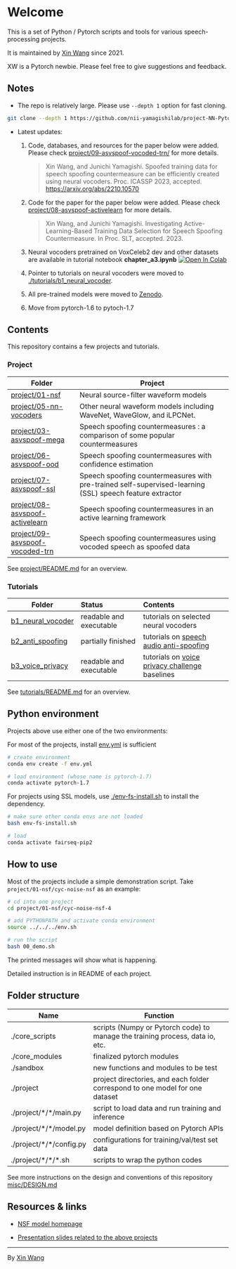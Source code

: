 # Welcome 

This is a set of Python / Pytorch scripts and tools for various speech-processing projects. 

It is maintained by [Xin Wang](http://tonywangx.github.io/) since 2021.  

XW is a Pytorch newbie. Please feel free to give suggestions and feedback.

## Notes


* The repo is relatively large. Please use `--depth 1` option for fast cloning.

```sh
git clone --depth 1 https://github.com/nii-yamagishilab/project-NN-Pytorch-scripts.git
```

* Latest updates:
   1. Code, databases, and resources for the paper below were added. Please check [project/09-asvspoof-vocoded-trn/](project/09-asvspoof-vocoded-trn/) for more details.
      > Xin Wang, and Junichi Yamagishi. Spoofed training data for speech spoofing countermeasure can be efficiently created using neural vocoders. Proc. ICASSP 2023, accepted. https://arxiv.org/abs/2210.10570
   2. Code for the paper for the paper below were added. Please check [project/08-asvspoof-activelearn](project/08-asvspoof-activelearn) for more details.
      > Xin Wang, and Junichi Yamagishi. Investigating Active-Learning-Based Training Data Selection for Speech Spoofing Countermeasure. In Proc. SLT, accepted. 2023.
   3. Neural vocoders pretrained on VoxCeleb2 dev and other datasets are available in tutorial notebook **chapter_a3.ipynb** [![Open In Colab](https://colab.research.google.com/assets/colab-badge.svg)](https://colab.research.google.com/drive/1xObWejhqcdSxFAjfWI7sudwPPMoCx-vA?usp=sharing)
   3. Pointer to tutorials on neural vocoders were moved to [./tutorials/b1_neural_vocoder](./tutorials/b1_neural_vocoder/README.md).
   
   4. All pre-trained models were moved to [Zenodo](https://doi.org/10.5281/zenodo.6349636).

   5. Move from pytorch-1.6 to pytoch-1.7

## Contents

This repository contains a few projects and tutorials.

### Project


Folder | Project
------------ | -------------
[project/01-nsf](project/01-nsf) | Neural source-filter waveform models
[project/05-nn-vocoders ](project/05-nn-vocoders ) | Other neural waveform models including WaveNet, WaveGlow, and iLPCNet.
[project/03-asvspoof-mega](project/03-asvspoof-mega) | Speech spoofing countermeasures  : a comparison of some popular countermeasures
[project/06-asvspoof-ood](project/06-asvspoof-ood) | Speech spoofing countermeasures  with confidence estimation
[project/07-asvspoof-ssl](project/07-asvspoof-ssl) | Speech spoofing countermeasures with pre-trained self-supervised-learning (SSL) speech feature extractor
[project/08-asvspoof-activelearn](project/08-asvspoof-activelearn) | Speech spoofing countermeasures in an active learning framework
[project/09-asvspoof-vocoded-trn](project/09-asvspoof-vocoded-trn) | Speech spoofing countermeasures using vocoded speech as spoofed data


See [project/README.md](project) for an overview.

### Tutorials

 Folder | Status | Contents 
 --- | :-- | :-- 
 [b1_neural_vocoder](tutorials/b1_neural_vocoder) | readable and executable | tutorials on selected neural vocoders
 [b2_anti_spoofing](tutorials/b2_anti_spoofing) | partially finished | tutorials on [speech audio anti-spoofing](https://www.asvspoof.org/) 
 [b3_voice_privacy](tutorials/b3_voiceprivacy_ch) | readable and executable | tutorials on [voice privacy challenge](https://www.voiceprivacychallenge.org/) baselines

See [tutorials/README.md](tutorials) for an overview.

## Python environment

Projects above use either one of the two environments:

For most of the projects, install [env.yml](./env.yml) is sufficient 
```sh
# create environment
conda env create -f env.yml

# load environment (whose name is pytorch-1.7)
conda activate pytorch-1.7
```

For projects using SSL models, use [./env-fs-install.sh](./env-fs-install.sh) to install the dependency.
```sh
# make sure other conda envs are not loaded
bash env-fs-install.sh

# load
conda activate fairseq-pip2
```

## How to use

Most of the projects include a simple demonstration script. Take `project/01-nsf/cyc-noise-nsf` as an example:

```sh
# cd into one project
cd project/01-nsf/cyc-noise-nsf-4

# add PYTHONPATH and activate conda environment
source ../../../env.sh 

# run the script
bash 00_demo.sh
```

The printed messages will show what is happening. 

Detailed instruction is in README of each project.

## Folder structure

Name | Function
------------ | -------------
./core_scripts | scripts (Numpy or Pytorch code) to manage the training process, data io, etc.
./core_modules | finalized pytorch modules 
./sandbox | new functions and modules to be test
./project | project directories, and each folder correspond to one model for one dataset
./project/\*/\*/main.py | script to load data and run training and inference
./project/\*/\*/model.py | model definition based on Pytorch APIs
./project/\*/\*/config.py | configurations for training/val/test set data
./project/\*/\*/\*.sh | scripts to wrap the python codes

See more instructions on the design and conventions of this repository [misc/DESIGN.md](misc/DESIGN.md)



## Resources & links

* [NSF model homepage](https://nii-yamagishilab.github.io/samples-nsf/)

* [Presentation slides related to the above projects](http://tonywangx.github.io/slide.html)


---
By [Xin Wang](http://tonywangx.github.io/)